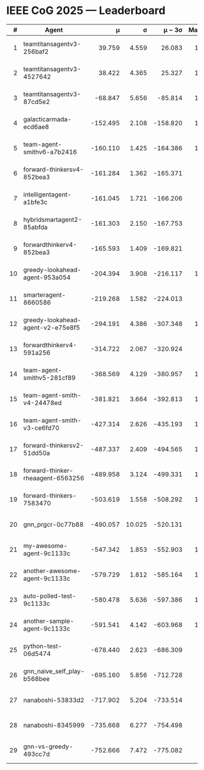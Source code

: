 # IEEE CoG 2025 — Leaderboard

| # | Agent | μ | σ | μ − 3σ | Matches | Updated |
|---:|---|---:|---:|---:|---:|---|
| 1 | teamtitansagentv3-256baf2 | 39.759 | 4.559 | 26.083 | 10940 | 2025-08-21 04:26 |
| 2 | teamtitansagentv3-4527642 | 38.422 | 4.365 | 25.327 | 10054 | 2025-08-21 04:26 |
| 3 | teamtitansagentv3-87cd5e2 | -68.847 | 5.656 | -85.814 | 11446 | 2025-08-21 04:26 |
| 4 | galacticarmada-ecd6ae8 | -152.495 | 2.108 | -158.820 | 10440 | 2025-08-21 04:26 |
| 5 | team-agent-smithv6-a7b2416 | -160.110 | 1.425 | -164.386 | 10220 | 2025-08-21 04:26 |
| 6 | forward-thinkersv4-852bea3 | -161.284 | 1.362 | -165.371 | 8761 | 2025-08-21 04:26 |
| 7 | intelligentagent-a1bfe3c | -161.045 | 1.721 | -166.206 | 8850 | 2025-08-21 04:26 |
| 8 | hybridsmartagent2-85abfda | -161.303 | 2.150 | -167.753 | 9517 | 2025-08-21 04:26 |
| 9 | forwardthinkerv4-852bea3 | -165.593 | 1.409 | -169.821 | 8409 | 2025-08-21 04:26 |
| 10 | greedy-lookahead-agent-953a054 | -204.394 | 3.908 | -216.117 | 10270 | 2025-08-21 04:26 |
| 11 | smarteragent-8660586 | -219.268 | 1.582 | -224.013 | 9311 | 2025-08-21 04:26 |
| 12 | greedy-lookahead-agent-v2-e75e8f5 | -294.191 | 4.386 | -307.348 | 10730 | 2025-08-21 04:26 |
| 13 | forwardthinkerv4-591a256 | -314.722 | 2.067 | -320.924 | 9120 | 2025-08-21 04:26 |
| 14 | team-agent-smithv5-281cf89 | -368.569 | 4.129 | -380.957 | 11100 | 2025-08-21 04:26 |
| 15 | team-agent-smith-v4-24478ed | -381.821 | 3.664 | -392.813 | 11422 | 2025-08-21 04:26 |
| 16 | team-agent-smith-v3-ce6fd70 | -427.314 | 2.626 | -435.193 | 11902 | 2025-08-21 04:26 |
| 17 | forward-thinkersv2-51dd50a | -487.337 | 2.409 | -494.565 | 10882 | 2025-08-21 04:26 |
| 18 | forward-thinker-rheaagent-6563256 | -489.958 | 3.124 | -499.331 | 10282 | 2025-08-21 04:26 |
| 19 | forward-thinkers-7583470 | -503.619 | 1.558 | -508.292 | 10060 | 2025-08-21 04:26 |
| 20 | gnn_prgcr-0c77b88 | -490.057 | 10.025 | -520.131 | 9590 | 2025-08-21 04:26 |
| 21 | my-awesome-agent-9c1133c | -547.342 | 1.853 | -552.903 | 10920 | 2025-08-21 04:26 |
| 22 | another-awesome-agent-9c1133c | -579.729 | 1.812 | -585.164 | 11260 | 2025-08-21 04:26 |
| 23 | auto-polled-test-9c1133c | -580.478 | 5.636 | -597.386 | 10120 | 2025-08-21 04:26 |
| 24 | another-sample-agent-9c1133c | -591.541 | 4.142 | -603.968 | 10600 | 2025-08-21 04:26 |
| 25 | python-test-06d5474 | -678.440 | 2.623 | -686.309 | 8910 | 2025-08-21 04:26 |
| 26 | gnn_naive_self_play-b568bee | -695.160 | 5.856 | -712.728 | 8840 | 2025-08-21 04:26 |
| 27 | nanaboshi-53833d2 | -717.902 | 5.204 | -733.514 | 8330 | 2025-08-21 04:26 |
| 28 | nanaboshi-8345999 | -735.668 | 6.277 | -754.498 | 9010 | 2025-08-21 04:26 |
| 29 | gnn-vs-greedy-493cc7d | -752.666 | 7.472 | -775.082 | 8580 | 2025-08-21 04:26 |
